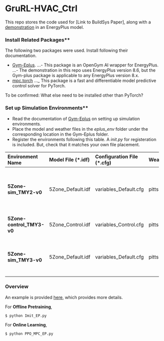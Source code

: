 # GruRL-HVAC_Ctrl
This repo stores the code used for [Link to BuildSys Paper], along with a [demonstration](agent/Demo.ipynb) in an EnergyPlus model. 

### Install Related Packages** 
The following two packages were used. Install following their documentation.    
- [Gym-Eplus](https://github.com/zhangzhizza/Gym-Eplus). 
...- This package is an OpenGym AI wrapper for EnergyPlus. 
...- The demonstration in this repo uses EnergyPlus version 8.6, but the Gym-plus package is applicable to any EnergyPlus version 8.x.  
- [mpc.torch](https://github.com/locuslab/mpc.pytorch)
..._ This package is a fast and differentiable model predictive control solver for PyTorch.

To be confirmed: What else need to be installed other than PyTorch?

### Set up Simulation Environments**
- Read the documentation of [Gym-Eplus](https://github.com/zhangzhizza/Gym-Eplus) on setting up simulation environments. 
- Place the model and weather files in the *eplus_env* folder under the corresponding location in the Gym-Eplus folder. 
- Register the environments following this table. A *init.py* for registeration is included. But, check that it matches your own file placement. 
 
| **Environment Name** |**Model File (\*.idf)**|**Configuration File (\*.cfg)**|**Weather File (\*.epw)**| **Description**|
|:----------------|:---------------|:--------|:-----------|:--------------------------------|
|**5Zone-sim_TMY2-v0**|5Zone_Default.idf|variables_Default.cfg|pittsburgh_TMY2.epw|Baseline EnergyPlus control; Used in offline pretraining for expert demonstration|
|**5Zone-control_TMY3-v0**|5Zone_Control.idf|variables_Control.cfg|pittsburgh_TMY3.epw|Gru-RL control; Used in online learning|
| **5Zone-sim_TMY3-v0**   | 5Zone_Default.idf|variables_Default.cfg|pittsburgh_TMY3.epw|Baseline EnergyPlus control; Used for performance benchmark|

### Overview
An example is provided [here](agent/Demo.ipynb), which provides more details. 
 
For **Offline Pretraining**, 
```
$ python Imit_EP.py
```

For **Online Learning**, 
```
$ python PPO_MPC_EP.py
``` 





